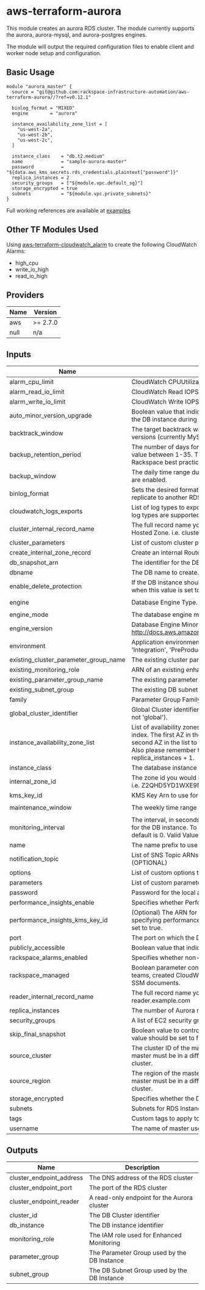 # aws-terraform-aurora

This module creates an aurora RDS cluster.  The module currently supports the aurora, aurora-mysql, and aurora-postgres engines.

The module will output the required configuration files to enable client and worker node setup and configuration.

## Basic Usage

```HCL
module "aurora_master" {
  source = "git@github.com:rackspace-infrastructure-automation/aws-terraform-aurora//?ref=v0.12.1"

  binlog_format = "MIXED"
  engine        = "aurora"

  instance_availability_zone_list = [
    "us-west-2a",
    "us-west-2b",
    "us-west-2c",
  ]

  instance_class    = "db.t2.medium"
  name              = "sample-aurora-master"
  password          = "${data.aws_kms_secrets.rds_credentials.plaintext["password"]}"
  replica_instances = 2
  security_groups   = ["${module.vpc.default_sg}"]
  storage_encrypted = true
  subnets           = "${module.vpc.private_subnets}"
}
```

Full working references are available at [examples](examples)
## Other TF Modules Used  
Using [aws-terraform-cloudwatch\_alarm](https://github.com/rackspace-infrastructure-automation/aws-terraform-cloudwatch_alarm) to create the following CloudWatch Alarms:
  - high\_cpu
  - write\_io\_high
  - read\_io\_high

## Providers

| Name | Version |
|------|---------|
| aws | >= 2.7.0 |
| null | n/a |

## Inputs

| Name | Description | Type | Default | Required |
|------|-------------|------|---------|:-----:|
| alarm\_cpu\_limit | CloudWatch CPUUtilization Threshold | `number` | `60` | no |
| alarm\_read\_io\_limit | CloudWatch Read IOPSLimit Threshold | `number` | `60` | no |
| alarm\_write\_io\_limit | CloudWatch Write IOPSLimit Threshold | `number` | `100000` | no |
| auto\_minor\_version\_upgrade | Boolean value that indicates that minor engine upgrades will be applied automatically to the DB instance during the maintenance window | `bool` | `true` | no |
| backtrack\_window | The target backtrack window, in seconds.  Defaults to 1 day. Setting only affects supported versions (currently MySQL 5.6). Disable by setting to '0'. | `number` | `86400` | no |
| backup\_retention\_period | The number of days for which automated backups are retained. The permissible range is a value between 1-35. The aurora service defaults to 1 day but this module defaults to 35. Rackspace best practice is 30+ days. | `number` | `35` | no |
| backup\_window | The daily time range during which automated backups are created if automated backups are enabled. | `string` | `"05:00-06:00"` | no |
| binlog\_format | Sets the desired format. Defaults to OFF. Should be set to MIXED if this Aurora cluster will replicate to another RDS Instance or cluster. Ignored for aurora-postgresql engine | `string` | `"OFF"` | no |
| cloudwatch\_logs\_exports | List of log types to export to cloudwatch. If omitted, no logs will be exported. The following log types are supported: `audit`, `error`, `general`, `slowquery`. | `list(string)` | `[]` | no |
| cluster\_internal\_record\_name | The full record name you would like to add as a CNAME for the cluster that matches your Hosted Zone. i.e. cluster.example.com | `string` | `""` | no |
| cluster\_parameters | List of custom cluster parameters to apply to the parameter group. | `list(string)` | `[]` | no |
| create\_internal\_zone\_record | Create an internal Route 53 record for the RDS cluster and cluster reader. Default is false. | `bool` | `false` | no |
| db\_snapshot\_arn | The identifier for the DB cluster snapshot from which you want to restore. | `string` | `""` | no |
| dbname | The DB name to create. If omitted, no database is created initially | `string` | `""` | no |
| enable\_delete\_protection | If the DB instance should have deletion protection enabled. The database can't be deleted when this value is set to true. The default is false | `bool` | `false` | no |
| engine | Database Engine Type.  Allowed values: aurora-mysql, aurora, aurora-postgresql | `string` | `"aurora-mysql"` | no |
| engine\_mode | The database engine mode. Allowed values: provisioned and global(aurora engine only). | `string` | `"provisioned"` | no |
| engine\_version | Database Engine Minor Version http://docs.aws.amazon.com/AmazonRDS/latest/APIReference/API_CreateDBInstance.html | `string` | `""` | no |
| environment | Application environment for which this network is being created. one of: ('Development', 'Integration', 'PreProduction', 'Production', 'QA', 'Staging', 'Test') | `string` | `"Development"` | no |
| existing\_cluster\_parameter\_group\_name | The existing cluster parameter group to use for this instance. (OPTIONAL) | `string` | `""` | no |
| existing\_monitoring\_role | ARN of an existing enhanced monitoring role to use for this instance. (OPTIONAL) | `string` | `""` | no |
| existing\_parameter\_group\_name | The existing parameter group to use for this instance. (OPTIONAL) | `string` | `""` | no |
| existing\_subnet\_group | The existing DB subnet group to use for this cluster (OPTIONAL) | `string` | `""` | no |
| family | Parameter Group Family Name (ex. aurora5.6, aurora-postgresql9.6, aurora-mysql5.7) | `string` | `""` | no |
| global\_cluster\_identifier | Global Cluster identifier. Property of aws\_rds\_global\_cluster (Ignored if engine\_mode is not 'global'). | `string` | `""` | no |
| instance\_availability\_zone\_list | List of availability zones to place each aurora instance. Availability zone assignment is by index. The first AZ in the list is assigned to the first instance,<br>second AZ in the list to the second instance, third AZ in the list to the third instance, etc. Also please remember that the number of AZs specified here should equal to replica\_instances + 1. | `list(string)` | <pre>[<br>  ""<br>]</pre> | no |
| instance\_class | The database instance type. | `string` | n/a | yes |
| internal\_zone\_id | The zone id you would like the internal records for the cluster and reader to be created in. i.e. Z2QHD5YD1WXE9M | `string` | `""` | no |
| kms\_key\_id | KMS Key Arn to use for storage encryption. (OPTIONAL) | `string` | `""` | no |
| maintenance\_window | The weekly time range (in UTC) during which system maintenance can occur. | `string` | `"Sun:07:00-Sun:08:00"` | no |
| monitoring\_interval | The interval, in seconds, between points when Enhanced Monitoring metrics are collected for the DB instance. To disable collecting Enhanced Monitoring metrics, specify 0. The default is 0. Valid Values: 0, 1, 5, 10, 15, 30, 60. | `number` | `0` | no |
| name | The name prefix to use for the resources created in this module. | `string` | n/a | yes |
| notification\_topic | List of SNS Topic ARNs to use for customer notifications from CloudWatch alarms. (OPTIONAL) | `list(string)` | `[]` | no |
| options | List of custom options to apply to the option group. | `list(string)` | `[]` | no |
| parameters | List of custom parameters to apply to the parameter group. | `list(string)` | `[]` | no |
| password | Password for the local administrator account. | `string` | n/a | yes |
| performance\_insights\_enable | Specifies whether Performance Insights is enabled or not. | `bool` | `false` | no |
| performance\_insights\_kms\_key\_id | (Optional) The ARN for the KMS key to encrypt Performance Insights data. When specifying performance\_insights\_kms\_key\_id, performance\_insights\_enabled needs to be set to true. | `string` | `""` | no |
| port | The port on which the DB accepts connections | `string` | `""` | no |
| publicly\_accessible | Boolean value that indicates whether the database instances are Internet-facing. | `bool` | `false` | no |
| rackspace\_alarms\_enabled | Specifies whether non-emergency rackspace alarms will create a ticket. | `bool` | `false` | no |
| rackspace\_managed | Boolean parameter controlling if instance will be fully managed by Rackspace support teams, created CloudWatch alarms that generate tickets, and utilize Rackspace managed SSM documents. | `bool` | `true` | no |
| reader\_internal\_record\_name | The full record name you would like to add as a CNAME for the cluster reader. i.e. reader.example.com | `string` | `""` | no |
| replica\_instances | The number of Aurora replica instances to create.  This can range from 0 to 15. | `number` | `1` | no |
| security\_groups | A list of EC2 security groups to assign to this resource | `list(string)` | n/a | yes |
| skip\_final\_snapshot | Boolean value to control if the DB Cluster will take a final snapshot when destroyed.  This value should be set to false if a final snapshot is desired. | `bool` | `false` | no |
| source\_cluster | The cluster ID of the master Aurora cluster that will replicate to the created cluster. The master must be in a different region. Leave this parameter blank to create a master Aurora cluster. | `string` | `""` | no |
| source\_region | The region of the master Aurora cluster that will replicate to the created cluster. The master must be in a different region. Leave this parameter blank to create a master Aurora cluster. | `string` | `""` | no |
| storage\_encrypted | Specifies whether the DB instance is encrypted | `bool` | `false` | no |
| subnets | Subnets for RDS Instances | `list(string)` | n/a | yes |
| tags | Custom tags to apply to all resources. | `map(string)` | `{}` | no |
| username | The name of master user for the client DB instance. | `string` | `"dbadmin"` | no |

## Outputs

| Name | Description |
|------|-------------|
| cluster\_endpoint\_address | The DNS address of the RDS cluster |
| cluster\_endpoint\_port | The port of the RDS cluster |
| cluster\_endpoint\_reader | A read-only endpoint for the Aurora cluster |
| cluster\_id | The DB Cluster identifier |
| db\_instance | The DB instance identifier |
| monitoring\_role | The IAM role used for Enhanced Monitoring |
| parameter\_group | The Parameter Group used by the DB Instance |
| subnet\_group | The DB Subnet Group used by the DB Instance |

